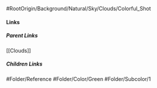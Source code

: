 #RootOrigin/Background/Natural/Sky/Clouds/Colorful_Shot
#### Links
##### Parent Links
[[Clouds]]
##### Children Links
#Folder/Reference
#Folder/Color/Green
#Folder/Subcolor/1
